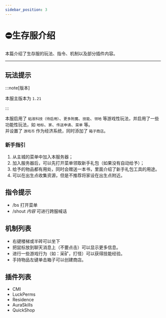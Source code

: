 ```yaml
---
sidebar_position: 3
---
```


# ⛔生存服介绍

本篇介绍了生存服的玩法、指令、机制以及部分插件内容。

***

## 玩法提示

:::note[版本]

本服主版本为 `1.21`

:::

本服启用了 `粘液科技（待启用）`、`更多附魔`、`技能`、`领地` 等游戏性玩法，并启用了一些功能性玩法，如 `地标`、`家`、`传送申请`、`菜单` 等。  
并设置了 `游戏币` 作为经济系统，同时添加了 `箱子商店`。

### 新手指引

1. 从主城的菜单中加入本服务器；
2. 加入服务器后，可以先打开菜单领取新手礼包（如果没有自动给予）；
3. 给予的物品都有用处，同时会赠送一本书，里面介绍了新手礼包工具的用途。
4. 可以在出生点收集资源，但是不推荐将家设在出生点附近。

## 指令提示

* /bs 打开菜单
* /shout _内容_ 可进行跨服喊话

## 机制列表

* 右键楼梯或半砖可以坐下
* 把鼠标放到聊天消息上（不要点击）可以显示更多信息。
* 进行一些游戏行为（如：采矿，打怪）可以获得技能经验。
* 手持物品左键单击箱子可以创建商店。

## 插件列表

* CMI
* LuckPerms
* Residence
* AuraSkills
* QuickShop
